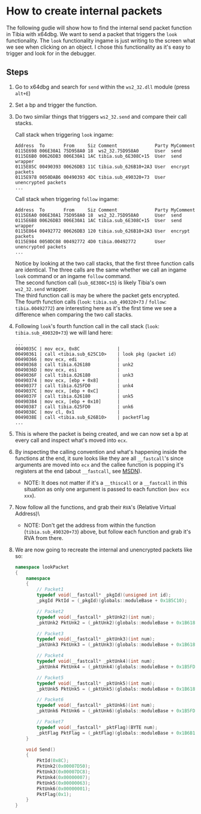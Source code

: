 # How to create internal packets

The following gudie will show how to find the internal send packet function in Tibia with x64dbg. We want to send a packet that triggers the `look` functionality. The `look` functionality ingame is just writing to the screen what we see when clicking on an object. I chose this functionality as it's easy to trigger and look for in the debugger.

## Steps

1) Go to x64dbg and search for `send` within the `ws2_32.dll` module (press `alt+E`)
1) Set a bp and trigger the function.
1) Do two similar things that triggers `ws2_32.send` and compare their call stacks. 

    Call stack when triggering `look` ingame:

    ```
    Address  To       From     Siz Comment              Party MyComment
    0115E698 006E30A1 75D958A0 18  ws2_32.75D958A0      User  send
    0115E6B0 00626DB3 006E30A1 1AC tibia.sub_6E308C+15  User  send wrapper
    0115E85C 00490393 00626DB3 11C tibia.sub_626B10+2A3 User  encrypt packets
    0115E978 0050DAB6 00490393 4DC tibia.sub_490320+73  User  unencrypted packets
    ...
    ```

    Call stack when triggering `follow` ingame:

    ```
    Address  To       From     Siz Comment              Party MyComment
    0115E6A0 006E30A1 75D958A0 18  ws2_32.75D958A0      User  send
    0115E6B8 00626DB3 006E30A1 1AC tibia.sub_6E308C+15  User  send wrapper
    0115E864 00492772 00626DB3 120 tibia.sub_626B10+2A3 User  encrypt packets
    0115E984 0050DC08 00492772 4D0 tibia.00492772       User  unencrypted packets
    ...
    ```

    Notice by looking at the two call stacks, that the first three function calls are identical. The three calls are the same whether we call an ingame `look` command or an ingame `follow` command.\
    The second function call (`sub_6E308C+15`) is likely Tibia's own `ws2_32.send` wrapper.\
    The third function call is may be where the packet gets encrypted.\
    The fourth function calls (`look`: `tibia.sub_490320+73` / `follow`: `tibia.00492772`) are interesting here as it's the first time we see a difference when comparing the two call stacks.
1) Following `look`'s fourth function call in the call stack (`look`: `tibia.sub_490320+73`) we will land here:

    ```ASM
    ...
    0049035C | mov ecx, 0x8C              |
    00490361 | call <tibia.sub_625C10>    | look pkg (packet id)
    00490366 | mov ecx, edi               |
    00490368 | call tibia.626180          | unk2
    0049036D | mov ecx, esi               |
    0049036F | call tibia.626180          | unk3
    00490374 | mov ecx, [ebp + 0x8]       |
    00490377 | call tibia.625FD0          | unk4
    0049037C | mov ecx, [ebp + 0xC]       |
    0049037F | call tibia.626180          | unk5
    00490384 | mov ecx, [ebp + 0x10]      |
    00490387 | call tibia.625FD0          | unk6
    0049038C | mov cl, 0x1                |
    0049038E | call <tibia.sub_626B10>    | packetFlag
    ...
    ```
1) This is where the packet is being created, and we can now set a bp at every call and inspect what's moved into `ecx`.
1) By inspecting the calling convention and what's happening inside the functions at the end, it sure looks like they are all `__fastcall`'s since arguments are moved into `ecx` and the callee function is popping it's registers at the end (about `__fastcall`, see [MSDN](https://docs.microsoft.com/en-us/cpp/cpp/fastcall?view=msvc-170)). 
    - NOTE: It does not matter if it's a `__thiscall` or a `__fastcall` in this situation as only one argument is passed to each function (`mov ecx xxx`).
1) Now follow all the functions, and grab their `RVA`'s (Relative Virtual Address)\
    - NOTE: Don't get the address from within the function (`tibia.sub_490320+73`) above, but follow each function and grab it's RVA from there.
1) We are now going to recreate the internal and unencrypted packets like so: 

    ```cpp
    namespace lookPacket
    {
        namespace
        {
            // Packet1
            typedef void(__fastcall* _pkgId)(unsigned int id);
            _pkgId PktId = (_pkgId)(globals::moduleBase + 0x1B5C10);

            // Packet2
            typedef void(__fastcall* _pktUnk2)(int num);
            _pktUnk2 PktUnk2 = (_pktUnk2)(globals::moduleBase + 0x1B6180);

            // Packet3
            typedef void(__fastcall* _pktUnk3)(int num);
            _pktUnk3 PktUnk3 = (_pktUnk3)(globals::moduleBase + 0x1B6180);

            // Packet4
            typedef void(__fastcall* _pktUnk4)(int num);
            _pktUnk4 PktUnk4 = (_pktUnk4)(globals::moduleBase + 0x1B5FD0);

            // Packet5
            typedef void(__fastcall* _pktUnk5)(int num);
            _pktUnk5 PktUnk5 = (_pktUnk5)(globals::moduleBase + 0x1B6180);

            // Packet6
            typedef void(__fastcall* _pktUnk6)(int num);
            _pktUnk6 PktUnk6 = (_pktUnk6)(globals::moduleBase + 0x1B5FD0);

            // Packet7
            typedef void(__fastcall* _pktFlag)(BYTE num);
            _pktFlag PktFlag = (_pktFlag)(globals::moduleBase + 0x1B6B10);
        }

        void Send()
        {
            PktId(0x8C);
            PktUnk2(0x00007D50);
            PktUnk3(0x00007DC8);
            PktUnk4(0x00000007);
            PktUnk5(0x00000063);
            PktUnk6(0x00000001);
            PktFlag(0x1);
        }
    }
    ```

